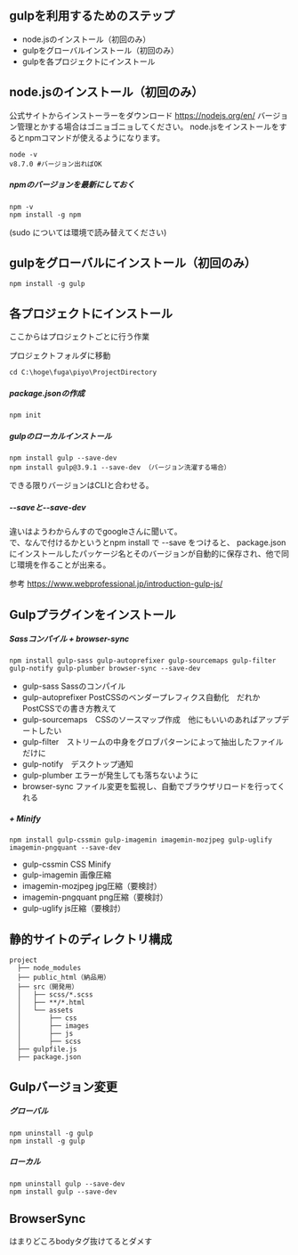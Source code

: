 ## gulpを利用するためのステップ
* node.jsのインストール（初回のみ）
* gulpをグローバルインストール（初回のみ）
* gulpを各プロジェクトにインストール  

## node.jsのインストール（初回のみ）
公式サイトからインストーラーをダウンロード
https://nodejs.org/en/
バージョン管理とかする場合はゴニョゴニョしてください。
node.jsをインストールをするとnpmコマンドが使えるようになります。

```
node -v
v8.7.0 #バージョン出ればOK
```

##### npmのバージョンを最新にしておく

```
npm -v
npm install -g npm
```

(sudo については環境で読み替えてください)  


## gulpをグローバルにインストール（初回のみ）

```
npm install -g gulp
```  

## 各プロジェクトにインストール
ここからはプロジェクトごとに行う作業

プロジェクトフォルダに移動

```
cd C:\hoge\fuga\piyo\ProjectDirectory
```

##### package.jsonの作成

```
npm init
```

##### gulpのローカルインストール

```
npm install gulp --save-dev
npm install gulp@3.9.1 --save-dev （バージョン洗濯する場合）
```
できる限りバージョンはCLIと合わせる。

##### --saveと--save-dev
違いはようわからんすのでgoogleさんに聞いて。  
で、なんで付けるかというとnpm install で --save をつけると、 package.json にインストールしたパッケージ名とそのバージョンが自動的に保存され、他で同じ環境を作ることが出来る。


参考
https://www.webprofessional.jp/introduction-gulp-js/


## Gulpプラグインをインストール

##### Sassコンパイル + browser-sync
```
npm install gulp-sass gulp-autoprefixer gulp-sourcemaps gulp-filter gulp-notify gulp-plumber browser-sync --save-dev
```  

* gulp-sass Sassのコンパイル
* gulp-autoprefixer PostCSSのベンダープレフィクス自動化　だれかPostCSSでの書き方教えて
* gulp-sourcemaps　CSSのソースマップ作成　他にもいいのあればアップデートしたい
* gulp-filter　ストリームの中身をグロブパターンによって抽出したファイルだけに
* gulp-notify　デスクトップ通知
* gulp-plumber エラーが発生しても落ちないように  
* browser-sync ファイル変更を監視し、自動でブラウザリロードを行ってくれる  


##### + Minify
```
npm install gulp-cssmin gulp-imagemin imagemin-mozjpeg gulp-uglify imagemin-pngquant --save-dev
```  

* gulp-cssmin CSS Minify
* gulp-imagemin 画像圧縮
* imagemin-mozjpeg jpg圧縮（要検討）
* imagemin-pngquant png圧縮（要検討）
* gulp-uglify js圧縮（要検討） 
 


## 静的サイトのディレクトリ構成
```
project
  ├── node_modules
  ├── public_html（納品用）
  ├── src（開発用）
  │   ├── scss/*.scss
  │   ├── **/*.html
  │   └── assets
  │       ├── css
  │       ├── images
  │       ├── js
  │       ├── scss
  ├── gulpfile.js
  ├── package.json
```

## Gulpバージョン変更
##### グローバル
```
npm uninstall -g gulp
npm install -g gulp
```

##### ローカル
```
npm uninstall gulp --save-dev
npm install gulp --save-dev
```

## BrowserSync
はまりどころbodyタグ抜けてるとダメす
